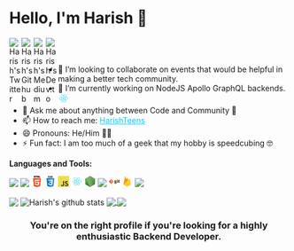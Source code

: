 # Hello, I'm Harish :wave: 

<a href="https://twitter.com/HarishTeens">
  <img align="left" alt="Harish's Twitter" width="22px" src="https://image.flaticon.com/icons/png/512/124/124021.png" />
</a>
<a href="https://github.com/HarishTeens">
  <img align="left" alt="Harish's Github" width="22px" src="https://github.com/fluidicon.png" />
</a>
<a href="https://medium.com/@arishh2">
  <img align="left" alt="Harish's Medium" width="22px" src="https://cdn-static-1.medium.com/_/fp/icons/favicon-rebrand-medium.3Y6xpZ-0FSdWDnPM3hSBIA.ico" />
</a>
<a href="https://dev.to/harishteens">
  <img align="left" alt="Harish's Dev.to" width="22px" src="https://cdn.shopify.com/s/files/1/1626/8507/files/Dev_400x400_50x.png" />
</a>

<br/>
<br/>


<!-- - 🔭 I’m currently working -->
- 👯 I’m looking to collaborate on events that would be helpful in making a better tech community.
- 🌱 I’m currently working on NodeJS Apollo GraphQL backends. <code><img height="20" src="https://raw.githubusercontent.com/github/explore/80688e429a7d4ef2fca1e82350fe8e3517d3494d/topics/react/react.png"></code> 
- 💬 Ask me about anything between Code and Community 💖
- 📫 How to reach me: <a style="color:#02ccff" href="https://twitter.com/HarishTeens">HarishTeens</a>
- 😄 Pronouns: He/Him 💁‍♂️
- ⚡ Fun fact: I am too much of a geek that my hobby is speedcubing :nerd_face:


**Languages and Tools:**  

<code><img height="20" src="https://www.python.org/static/favicon.ico"></code>
<code><img height="20" src="https://isocpp.org/favicon.ico"></code>
<code><img height="20" src="https://raw.githubusercontent.com/github/explore/80688e429a7d4ef2fca1e82350fe8e3517d3494d/topics/html/html.png"></code>
<code><img height="20" src="https://raw.githubusercontent.com/github/explore/80688e429a7d4ef2fca1e82350fe8e3517d3494d/topics/css/css.png"></code>
<code><img height="20" src="https://raw.githubusercontent.com/github/explore/80688e429a7d4ef2fca1e82350fe8e3517d3494d/topics/javascript/javascript.png"></code>
<code><img height="20" src="https://raw.githubusercontent.com/github/explore/80688e429a7d4ef2fca1e82350fe8e3517d3494d/topics/react/react.png"></code>
<code><img height="20" src="https://raw.githubusercontent.com/github/explore/80688e429a7d4ef2fca1e82350fe8e3517d3494d/topics/nodejs/nodejs.png"></code>
<code><img height="20" src="https://www.mongodb.com/assets/images/global/favicon.ico"></code>
<code><img height="20" src="https://raw.githubusercontent.com/github/explore/80688e429a7d4ef2fca1e82350fe8e3517d3494d/topics/git/git.png"></code>
<code><img height="20" src="https://raw.githubusercontent.com/github/explore/80688e429a7d4ef2fca1e82350fe8e3517d3494d/topics/firebase/firebase.png"></code>
<code><img height="20" src="https://www.gstatic.com/devrel-devsite/prod/v9d82702993bc22f782b7874a0f933b5e39c1f0889acab7d1fce0d6deb8e0f63d/cloud/images/favicons/onecloud/favicon.ico"></code>



<img align="center" src="https://github-readme-stats.vercel.app/api/top-langs/?username=HarishTeens&theme=dark&hide_langs_below=1" />
 
<img align="center" src="https://github-readme-stats.vercel.app/api?username=HarishTeens&show_icons=true&theme=dark&line_height=27" alt="Harish's github stats"/>

<a href="https://github.com/HarishTeens/rpsgames/">
  <img align="center" src="https://github-readme-stats.vercel.app/api/pin/?username=HarishTeens&repo=rpsgames&theme=dark" />
</a>

<a href="https://github.com/HarishTeens/yelpcamp/">
  <img align="center" src="https://github-readme-stats.vercel.app/api/pin/?username=HarishTeens&repo=yelpcamp&theme=dark" />
</a>


<div align="center">

### You're on the right profile if you're looking for a highly enthusiastic Backend Developer.

</div>

